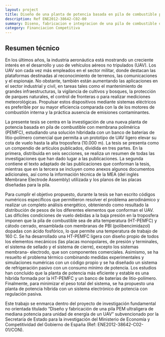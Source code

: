 ```yaml
---
layout: project
title: Diseño de una planta de potencia basada en pila de combustible para un vehiculo aéreo no tripulado de elevada altitud.
description: Ref ENE2012-38642-C02-00
summary: Diseno, fabricacion e integracion de una pila de combustible de una pila PEM ultraligera de mediana potencia para la unidad de energia de un UAV. Construccion de una planta de potencia (powertrain) para la propulsion de un vehiculo aereo no tripulado de bajo peso para alcanzar una cota de vuelo superior.
category: Financiacion Competitiva
---
```


## Resumen técnico
En los últimos años, la industria aeronáutica está mostrando un creciente interés en el desarrollo y uso de vehículos aéreos no tripulados (UAV). Los UAV son cada vez más empleados en el sector militar, donde destacan las plataformas destinadas al reconocimiento de terrenos, las comunicaciones y el espionaje. No obstante, también están aumentando las aplicaciones en el sector industrial y civil, en tareas tales como el mantenimiento de grandes infraestructuras, la vigilancia de cultivos y bosques, la protección de parques naturales, el control de fronteras o para realizar mediciones meteorológicas. Propulsar estos dispositivos mediante sistemas eléctricos es preferible por su mayor eficiencia comparada con la de los motores de combustión interna y la práctica ausencia de emisiones contaminantes.

La presente tesis se centra en la investigación de una nueva planta de potencia basada en pila de combustible con membrana polimérica (PEMFC), estudiando una solución hibridada con un banco de baterías de litio-polímero comercial que permita a un prototipo de UAV ligero elevar su cota de vuelo hasta la alta troposfera (10.000 m). La tesis se presenta como un compendio de artículos publicados, dividida en tres partes. En la primera, distribuida en seis secciones, se realiza un resumen de todas las investigaciones que han dado lugar a las publicaciones. La segunda contiene el texto adaptado de las publicaciones que conforman la tesis, mientras que en la tercera se incluyen como anexos algunos documentos adicionales, así como la información técnica de la MEA (del inglés Membrane Electrode Assembly) utilizada y los planos de las placas diseñadas para la pila.

Para cumplir el objetivo propuesto, durante la tesis se han escrito códigos numéricos específicos que permitieron resolver el problema aerodinámico y realizar un completo análisis energético, obteniendo como resultado la distribución de pesos de los diferentes elementos que conforman el UAV. Las difíciles condiciones de vuelo debidas a la baja presión en la troposfera imponen que la pila de combustible sea de alta temperatura (HT-PEMFC) y cátodo cerrado, ensamblada con membranas de PBI (polibencimidazol) dopadas con ácido fosfórico, lo que permite una temperatura de trabajo de 160  C. Se ha desarrollado una HT-PEMFC ligera con diseño propio de todos los elementos mecánicos (las placas monopolares, de presión y terminales, el sistema de sellado y el sistema de cierre), excepto los sistemas membrana- electrodo, que son componentes comerciales. Asimismo, se ha resuelto el problema térmico combinando medidas experimentales y simulaciones numéricas con un código propio y se ha diseñado un sistema de refrigeración pasivo con un consumo mínimo de potencia. Los estudios han concluido que la planta de potencia más eficiente y estable es una híbrida formada por la HT-PEMFC y un banco de baterías de litio-polímero. Finalmente, para minimizar el peso total del sistema, se ha propuesto una planta de potencia híbrida con un sistema electrónico de potencia con regulación pasiva.

Este trabajo se enmarca dentro del proyecto de investigación fundamental no orientada titulado “Diseño y fabricación de una pila PEM ultraligera de mediana potencia para unidad de energía de un UAV” subvencionado por la Secretaría de Estado para la investigación del Ministerio de Economía y Competitividad del Gobierno de España (Ref: ENE2012-38642-C02- 01/CON).
